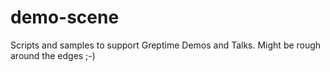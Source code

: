 # demo-scene
Scripts and samples to support Greptime Demos and Talks. Might be rough around the edges ;-)
